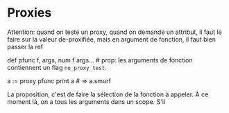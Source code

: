 Proxies
=======

Attention: quand on teste un proxy, quand on demande un attribut, il faut le faire sur la valeur de-proxifiée, 
  mais en argument de fonction, il faut bien passer la ref

def pfunc f, args, num
    f args... # prop: les arguments de fonction contiennent un flag `no_proxy_test`.

a := proxy pfunc
print a # => 
a.smurf

La proposition, c'est de faire la sélection de la fonction à appeler. À ce moment là, on a tous les arguments dans un scope. S'il 
